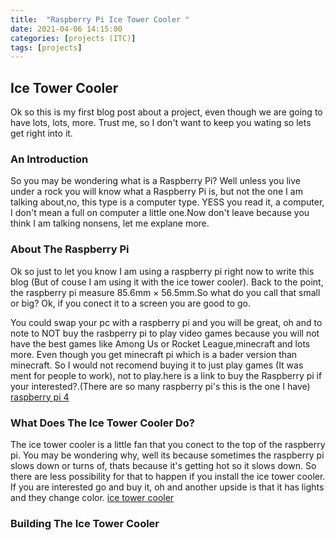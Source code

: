 ```yaml
---
title:  "Raspberry Pi Ice Tower Cooler "
date: 2021-04-06 14:15:00
categories: [projects (ITC)]
tags: [projects]
---
```



## Ice Tower Cooler

Ok so this is my first blog post about a project, even 
though we are going to have lots, lots, more.
Trust me, so I don't want to keep you wating so lets get right into it.

### An Introduction
So you may be wondering what is a Raspberry Pi?
Well unless you live under a rock you will know what a Raspberry Pi is,
but not the one I am talking about,no, this type is a computer type.
YESS you read it, a computer, I don't mean a full on computer
a little one.Now don't leave because you think I am talking nonsens,
let me explane more.

### About The Raspberry Pi
Ok so just to let you know I am using a raspberry pi right now to write 
this blog (But of couse I am using it with the ice tower cooler). Back to the point, the raspberry pi
 measure 85.6mm × 56.5mm.So what do you call that small or big?
 Ok, if you conect it to a screen you are good to go.
 
 You could swap your pc with a raspberry pi and you will be great,
 oh and to note to NOT buy the rasbperry pi to play video games because you will not 
 have the best games like Among Us or Rocket League,minecraft and lots more.
 Even though you get minecraft pi which is a bader version than minecraft.
 So I would not recomend buying it to just play games (It was ment for people to work),
 not to play.here is a link to buy the Raspberry pi if your interested?.(There are so many raspberry pi's this is the one I have)  
[raspberry pi 4](https://www.amazon.co.uk/Raspberry-Pi-ARM-Cortex-A72-Bluetooth-Micro-HDMI/dp/B07TC2BK1X/ref=sr_1_3?crid=3MOARPYOR5CG5&dchild=1&keywords=raspberry+pi+4+model+b+4gb&qid=1617729848&sprefix=Raspberry+Pi+4+Model+B+4G%2Caps%2C1)

### What Does The Ice Tower Cooler Do?
The ice tower cooler is a little fan that you conect to the top of the raspberry pi.
You may be wondering why, well its because sometimes the raspberry pi slows down
or turns of, thats because it's getting hot so it slows down. So there are less possibility for 
that to happen if you install the ice tower cooler. If you are interested go and buy it, oh and another upside is that
it has lights and they change color. [ice tower cooler](https://www.amazon.com/GeeekPi-Raspberry-Cooling-Cooler-Heatsink/dp/B07V35SXMC/ref=sr_1_5?dchild=1&keywords=ice+tower+cooler+for+raspberry+pi+4+ep-0107&qid=1617731765&sr=8-5)
 
 
### Building The Ice Tower Cooler
 

